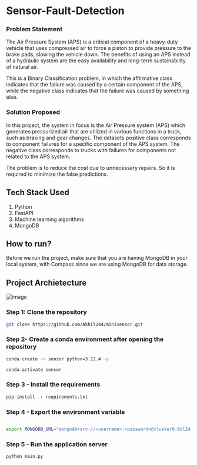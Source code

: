 # Sensor-Fault-Detection

### Problem Statement
The Air Pressure System (APS) is a critical component of a heavy-duty vehicle that uses compressed air to force a piston to provide pressure to the brake pads, slowing the vehicle down. The benefits of using an APS instead of a hydraulic system are the easy availability and long-term sustainability of natural air.

This is a Binary Classification problem, in which the affirmative class indicates that the failure was caused by a certain component of the APS, while the negative class
indicates that the failure was caused by something else.

### Solution Proposed 
In this project, the system in focus is the Air Pressure system (APS) which generates pressurized air that are utilized in various functions in a truck, such as braking and gear changes. The datasets positive class corresponds to component failures for a specific component of the APS system. The negative class corresponds to trucks with failures for components not related to the APS system.

The problem is to reduce the cost due to unnecessary repairs. So it is required to minimize the false predictions.
## Tech Stack Used
1. Python 
2. FastAPI 
3. Machine learning algorithms
4. MongoDB

## How to run?
Before we run the project, make sure that you are having MongoDB in your local system, with Compass since we are using MongoDB for data storage.

## Project Archietecture
![image](https://github.com/user-attachments/assets/a0861177-57ea-44d5-a4ee-8c1c3966060d)

### Step 1: Clone the repository
```bash
git clone https://github.com/Akhil244/minisensor.git
```

### Step 2- Create a conda environment after opening the repository

```bash
conda create -n sensor python=3.12.4 -y
```

```bash
conda activate sensor
```

### Step 3 - Install the requirements
```bash
pip install -r requirements.txt
```

### Step 4 - Export the environment variable
```bash

export MONGODB_URL="mongodb+srv://<username>:<password>@cluster0.9dl24.mongodb.net/?retryWrites=true&w=majority&appName=Cluster0"

```

### Step 5 - Run the application server
```bash
python main.py
```
